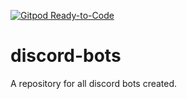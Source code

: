 [![Gitpod Ready-to-Code](https://img.shields.io/badge/Gitpod-Ready--to--Code-blue?logo=gitpod)](https://gitpod.io/#https://github.com/poisonivysaur/discord-bots) 

# discord-bots
A repository for all discord bots created.
